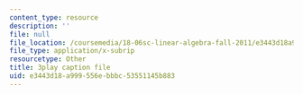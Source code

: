```yaml
---
content_type: resource
description: ''
file: null
file_location: /coursemedia/18-06sc-linear-algebra-fall-2011/e3443d18a999556ebbbc53551145b883_TX_vooSnhm8.vtt
file_type: application/x-subrip
resourcetype: Other
title: 3play caption file
uid: e3443d18-a999-556e-bbbc-53551145b883
---
```

